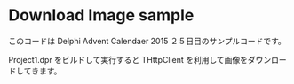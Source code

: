 # Download Image sample

このコードは Delphi Advent Calendaer 2015 ２５日目のサンプルコードです。

Project1.dpr をビルドして実行すると THttpClient を利用して画像をダウンロードしてきます。
